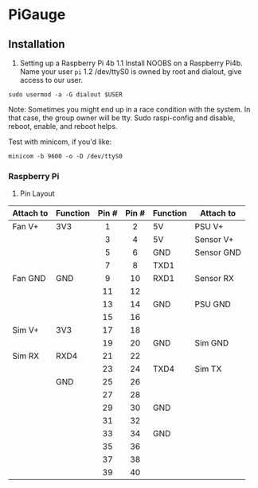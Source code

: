 # PiGauge

## Installation
1. Setting up a Raspberry Pi 4b
1.1 Install NOOBS on a Raspberry Pi4b. Name your user `pi`
1.2 /dev/ttyS0 is owned by root and dialout, give access to our user.
  ```
  sudo usermod -a -G dialout $USER
  ```
  Note: Sometimes you might end up in a race condition with the system. In that case, the group owner will be tty. Sudo raspi-config and disable, reboot, enable, and reboot helps.
  
  Test with minicom, if you'd like:
  ```
  minicom -b 9600 -o -D /dev/ttyS0
  ```


### Raspberry Pi
1. Pin Layout

| Attach to | Function | Pin # | Pin # | Function | Attach to  |
|-----------|----------|:-----:|:-----:|----------|------------|
| Fan V+    | 3V3      |   1   |   2   | 5V       | PSU V+     |
|           |          |   3   |   4   | 5V       | Sensor V+  |
|           |          |   5   |   6   | GND      | Sensor GND |
|           |          |   7   |   8   | TXD1     |            |
| Fan GND   | GND      |   9   |   10  | RXD1     | Sensor RX  |
|           |          |   11  |   12  |          |            |
|           |          |   13  |   14  | GND      | PSU GND    |
|           |          |   15  |   16  |          |            |
| Sim V+    | 3V3      |   17  |   18  |          |            |
|           |          |   19  |   20  | GND      | Sim GND    |
| Sim RX    | RXD4     |   21  |   22  |          |            |
|           |          |   23  |   24  | TXD4     | Sim TX     |
|           | GND      |   25  |   26  |          |            |
|           |          |   27  |   28  |          |            |
|           |          |   29  |   30  | GND      |            |
|           |          |   31  |   32  |          |            |
|           |          |   33  |   34  | GND      |            |
|           |          |   35  |   36  |          |            |
|           |          |   37  |   38  |          |            |
|           |          |   39  |   40  |          |            |